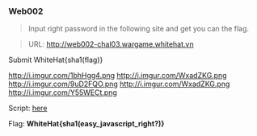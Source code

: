 ### Web002 ###

> Input right password in the following site and get you can the flag.

> URL: http://web002-chal03.wargame.whitehat.vn

Submit WhiteHat{sha1(flag)}

http://i.imgur.com/1bhHgg4.png
http://i.imgur.com/WxadZKG.png
http://i.imgur.com/9uD2FQO.png
http://i.imgur.com/WxadZKG.png
http://i.imgur.com/Y55WECt.png

Script: [here](./Web002-js-fuck.js)

Flag: **WhiteHat{sha1(easy_javascript_right?)}**